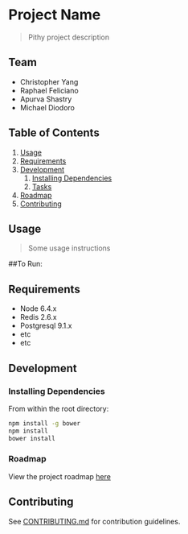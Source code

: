 # Project Name

> Pithy project description

## Team

  - Christopher Yang
  - Raphael Feliciano
  - Apurva Shastry
  - Michael Diodoro

## Table of Contents

1. [Usage](#Usage)
1. [Requirements](#requirements)
1. [Development](#development)
    1. [Installing Dependencies](#installing-dependencies)
    1. [Tasks](#tasks)
1. [Roadmap](#roadmap)
1. [Contributing](#contributing)

## Usage

> Some usage instructions

##To Run:



## Requirements

- Node 6.4.x
- Redis 2.6.x
- Postgresql 9.1.x
- etc
- etc

## Development

### Installing Dependencies

From within the root directory:

```sh
npm install -g bower
npm install
bower install
```

### Roadmap

View the project roadmap [here](https://docs.google.com/spreadsheets/d/1KeovNVSHdTILa-RPxVEvSDcAIDQ4_mgNWfjAK5o27Sk/edit?usp=sharing)


## Contributing

See [CONTRIBUTING.md](CONTRIBUTING.md) for contribution guidelines.
